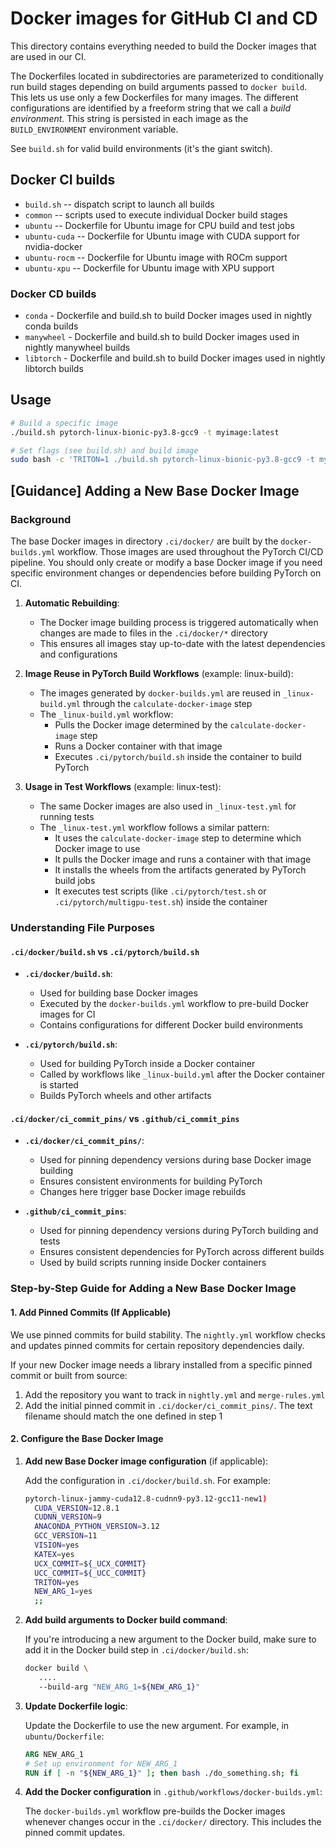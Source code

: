 # Docker images for GitHub CI and CD

This directory contains everything needed to build the Docker images
that are used in our CI.

The Dockerfiles located in subdirectories are parameterized to
conditionally run build stages depending on build arguments passed to
`docker build`. This lets us use only a few Dockerfiles for many
images. The different configurations are identified by a freeform
string that we call a _build environment_. This string is persisted in
each image as the `BUILD_ENVIRONMENT` environment variable.

See `build.sh` for valid build environments (it's the giant switch).

## Docker CI builds

* `build.sh` -- dispatch script to launch all builds
* `common` -- scripts used to execute individual Docker build stages
* `ubuntu` -- Dockerfile for Ubuntu image for CPU build and test jobs
* `ubuntu-cuda` -- Dockerfile for Ubuntu image with CUDA support for nvidia-docker
* `ubuntu-rocm` -- Dockerfile for Ubuntu image with ROCm support
* `ubuntu-xpu` -- Dockerfile for Ubuntu image with XPU support

### Docker CD builds

* `conda` - Dockerfile and build.sh to build Docker images used in nightly conda builds
* `manywheel` - Dockerfile and build.sh to build Docker images used in nightly manywheel builds
* `libtorch` - Dockerfile and build.sh to build Docker images used in nightly libtorch builds

## Usage

```bash
# Build a specific image
./build.sh pytorch-linux-bionic-py3.8-gcc9 -t myimage:latest

# Set flags (see build.sh) and build image
sudo bash -c 'TRITON=1 ./build.sh pytorch-linux-bionic-py3.8-gcc9 -t myimage:latest
```

## [Guidance] Adding a New Base Docker Image

### Background

The base Docker images in directory `.ci/docker/` are built by the `docker-builds.yml` workflow. Those images are used throughout the PyTorch CI/CD pipeline. You should only create or modify a base Docker image if you need specific environment changes or dependencies before building PyTorch on CI.

1. **Automatic Rebuilding**:
   - The Docker image building process is triggered automatically when changes are made to files in the `.ci/docker/*` directory
   - This ensures all images stay up-to-date with the latest dependencies and configurations

2. **Image Reuse in PyTorch Build Workflows** (example: linux-build):
   - The images generated by `docker-builds.yml` are reused in `_linux-build.yml` through the `calculate-docker-image` step
   - The `_linux-build.yml` workflow:
     - Pulls the Docker image determined by the `calculate-docker-image` step
     - Runs a Docker container with that image
     - Executes `.ci/pytorch/build.sh` inside the container to build PyTorch

3. **Usage in Test Workflows** (example: linux-test):
   - The same Docker images are also used in `_linux-test.yml` for running tests
   - The `_linux-test.yml` workflow follows a similar pattern:
     - It uses the `calculate-docker-image` step to determine which Docker image to use
     - It pulls the Docker image and runs a container with that image
     - It installs the wheels from the artifacts generated by PyTorch build jobs
     - It executes test scripts (like `.ci/pytorch/test.sh` or `.ci/pytorch/multigpu-test.sh`) inside the container

### Understanding File Purposes

#### `.ci/docker/build.sh` vs `.ci/pytorch/build.sh`
- **`.ci/docker/build.sh`**:
  - Used for building base Docker images
  - Executed by the `docker-builds.yml` workflow to pre-build Docker images for CI
  - Contains configurations for different Docker build environments

- **`.ci/pytorch/build.sh`**:
  - Used for building PyTorch inside a Docker container
  - Called by workflows like `_linux-build.yml` after the Docker container is started
  - Builds PyTorch wheels and other artifacts

#### `.ci/docker/ci_commit_pins/` vs `.github/ci_commit_pins`
- **`.ci/docker/ci_commit_pins/`**:
  - Used for pinning dependency versions during base Docker image building
  - Ensures consistent environments for building PyTorch
  - Changes here trigger base Docker image rebuilds

- **`.github/ci_commit_pins`**:
  - Used for pinning dependency versions during PyTorch building and tests
  - Ensures consistent dependencies for PyTorch across different builds
  - Used by build scripts running inside Docker containers

### Step-by-Step Guide for Adding a New Base Docker Image

#### 1. Add Pinned Commits (If Applicable)

We use pinned commits for build stability. The `nightly.yml` workflow checks and updates pinned commits for certain repository dependencies daily.

If your new Docker image needs a library installed from a specific pinned commit or built from source:

1. Add the repository you want to track in `nightly.yml` and `merge-rules.yml`
2. Add the initial pinned commit in `.ci/docker/ci_commit_pins/`. The text filename should match the one defined in step 1

#### 2. Configure the Base Docker Image
1. **Add new Base Docker image configuration** (if applicable):

   Add the configuration in `.ci/docker/build.sh`. For example:
   ```bash
   pytorch-linux-jammy-cuda12.8-cudnn9-py3.12-gcc11-new1)
     CUDA_VERSION=12.8.1
     CUDNN_VERSION=9
     ANACONDA_PYTHON_VERSION=3.12
     GCC_VERSION=11
     VISION=yes
     KATEX=yes
     UCX_COMMIT=${_UCX_COMMIT}
     UCC_COMMIT=${_UCC_COMMIT}
     TRITON=yes
     NEW_ARG_1=yes
     ;;
   ```

2. **Add build arguments to Docker build command**:

   If you're introducing a new argument to the Docker build, make sure to add it in the Docker build step in `.ci/docker/build.sh`:
   ```bash
   docker build \
      ....
      --build-arg "NEW_ARG_1=${NEW_ARG_1}"
   ```

3. **Update Dockerfile logic**:

   Update the Dockerfile to use the new argument. For example, in `ubuntu/Dockerfile`:
   ```dockerfile
   ARG NEW_ARG_1
   # Set up environment for NEW_ARG_1
   RUN if [ -n "${NEW_ARG_1}" ]; then bash ./do_something.sh; fi
   ```

4. **Add the Docker configuration** in `.github/workflows/docker-builds.yml`:

   The `docker-builds.yml` workflow pre-builds the Docker images whenever changes occur in the `.ci/docker/` directory. This includes the
   pinned commit updates.
